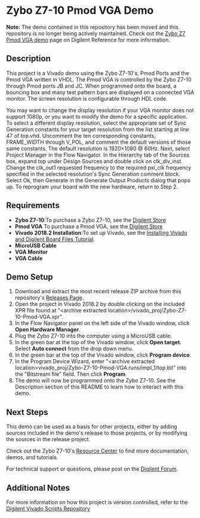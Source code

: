 Zybo Z7-10 Pmod VGA Demo
==============

**Note:** The demo contained in this repository has been moved and this repository is no longer being actively maintained. Check out the [Zybo Z7 Pmod VGA demo](https://digilent.com/reference/programmable-logic/zybo-z7/demos/pmod-vga) page on Digilent Reference for more information.

Description
--------------
This project is a Vivado demo using the Zybo Z7-10's, Pmod Ports and the Pmod VGA written in VHDL. The Pmod VGA is controlled by the Zybo Z7-10 through Pmod ports JB and JC. When programmed onto the board, a bouncing box and many test pattern bars are displayed on a connected VGA monitor. The screen resolution is configurable through HDL code.

You may want to change the display resolution if your VGA monitor does not support 1080p, or you want to modify the demo for a specific application. 
To select a different display resolution, select the appropriate set of Sync Generation constants for your target resolution from the list starting at line 47 of top.vhd. Uncomment the ten corresponding constants, FRAME_WIDTH through V_POL, and comment the default versions of those same constants. The default resolution is 1920×1080 @ 60Hz.
Next, select Project Manager in the Flow Navigator. In the Hierarchy tab of the Sources box, expand top under Design Sources and double click on clk_div_inst. Change the clk_out1 requested frequency to the required pxl_clk frequency specified in the selected resolution's Sync Generation comment block. Select Ok, then Generate in the Generate Output Products dialog that pops up. To reprogram your board with the new hardware, return to Step 2.


Requirements
--------------
* **Zybo Z7-10**:To purchase a Zybo Z7-10, see the [Digilent Store](https://store.digilentinc.com/zybo-z7-zynq-7000-arm-fpga-soc-development-board/)
* **Pmod VGA** To purchase a Pmod VGA, see the [Digilent Store](https://store.digilentinc.com/pmod-vga-video-graphics-array/)
* **Vivado 2018.2 Installation**:To set up Vivado, see the [Installing Vivado and Digilent Board Files Tutorial](https://reference.digilentinc.com/vivado/installing-vivado/start).
* **MicroUSB Cable**
* **VGA Monitor**
* **VGA Cable**
 
Demo Setup
--------------
1. Download and extract the most recent release ZIP archive from this repository's [Releases Page](https://github.com/Digilent/Zybo-Z7-10-Pmod-VGA/releases).
2. Open the project in Vivado 2018.2 by double clicking on the included XPR file found at "\<archive extracted location\>/vivado_proj/Zybo-Z7-10-Pmod-VGA.xpr".
3. In the Flow Navigator panel on the left side of the Vivado window, click **Open Hardware Manager**.
4. Plug the Zybo Z7-10 into the computer using a MicroUSB cable.
5. In the green bar at the top of the Vivado window, click **Open target**. Select **Auto connect** from the drop down menu.
6. In the green bar at the top of the Vivado window, click **Program device**.
7. In the Program Device Wizard, enter "\<archive extracted location\>vivado_proj/Zybo-Z7-10-Pmod-VGA.runs/impl_1/top.bit" into the "Bitstream file" field. Then click **Program**.
8. The demo will now be programmed onto the Zybo Z7-10. See the Description section of this README to learn how to interact with this demo.

Next Steps
--------------
This demo can be used as a basis for other projects, either by adding sources included in the demo's release to those projects, or by modifying the sources in the release project.

Check out the Zybo Z7-10's [Resource Center](https://reference.digilentinc.com/reference/programmable-logic/zybo-z7/start) to find more documentation, demos, and tutorials.

For technical support or questions, please post on the [Digilent Forum](https://forum.digilentinc.com).

Additional Notes
--------------
For more information on how this project is version controlled, refer to the [Digilent Vivado Scripts Repository](https://github.com/digilent/digilent-vivado-scripts)



